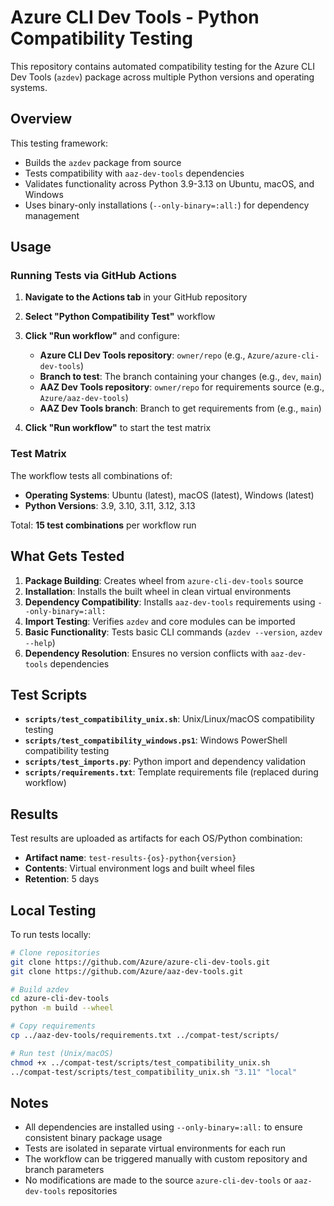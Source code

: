 # Azure CLI Dev Tools - Python Compatibility Testing

This repository contains automated compatibility testing for the Azure CLI Dev Tools (`azdev`) package across multiple Python versions and operating systems.

## Overview

This testing framework:
- Builds the `azdev` package from source 
- Tests compatibility with `aaz-dev-tools` dependencies
- Validates functionality across Python 3.9-3.13 on Ubuntu, macOS, and Windows
- Uses binary-only installations (`--only-binary=:all:`) for dependency management

## Usage

### Running Tests via GitHub Actions

1. **Navigate to the Actions tab** in your GitHub repository
2. **Select "Python Compatibility Test"** workflow
3. **Click "Run workflow"** and configure:
   - **Azure CLI Dev Tools repository**: `owner/repo` (e.g., `Azure/azure-cli-dev-tools`)
   - **Branch to test**: The branch containing your changes (e.g., `dev`, `main`)
   - **AAZ Dev Tools repository**: `owner/repo` for requirements source (e.g., `Azure/aaz-dev-tools`) 
   - **AAZ Dev Tools branch**: Branch to get requirements from (e.g., `main`)

4. **Click "Run workflow"** to start the test matrix

### Test Matrix

The workflow tests all combinations of:
- **Operating Systems**: Ubuntu (latest), macOS (latest), Windows (latest)
- **Python Versions**: 3.9, 3.10, 3.11, 3.12, 3.13

Total: **15 test combinations** per workflow run

## What Gets Tested

1. **Package Building**: Creates wheel from `azure-cli-dev-tools` source
2. **Installation**: Installs the built wheel in clean virtual environments  
3. **Dependency Compatibility**: Installs `aaz-dev-tools` requirements using `--only-binary=:all:`
4. **Import Testing**: Verifies `azdev` and core modules can be imported
5. **Basic Functionality**: Tests basic CLI commands (`azdev --version`, `azdev --help`)
6. **Dependency Resolution**: Ensures no version conflicts with `aaz-dev-tools` dependencies

## Test Scripts

- **`scripts/test_compatibility_unix.sh`**: Unix/Linux/macOS compatibility testing
- **`scripts/test_compatibility_windows.ps1`**: Windows PowerShell compatibility testing  
- **`scripts/test_imports.py`**: Python import and dependency validation
- **`scripts/requirements.txt`**: Template requirements file (replaced during workflow)

## Results

Test results are uploaded as artifacts for each OS/Python combination:
- **Artifact name**: `test-results-{os}-python{version}`
- **Contents**: Virtual environment logs and built wheel files
- **Retention**: 5 days

## Local Testing

To run tests locally:

```bash
# Clone repositories
git clone https://github.com/Azure/azure-cli-dev-tools.git
git clone https://github.com/Azure/aaz-dev-tools.git

# Build azdev
cd azure-cli-dev-tools
python -m build --wheel

# Copy requirements
cp ../aaz-dev-tools/requirements.txt ../compat-test/scripts/

# Run test (Unix/macOS)
chmod +x ../compat-test/scripts/test_compatibility_unix.sh
../compat-test/scripts/test_compatibility_unix.sh "3.11" "local"
```

## Notes

- All dependencies are installed using `--only-binary=:all:` to ensure consistent binary package usage
- Tests are isolated in separate virtual environments for each run
- The workflow can be triggered manually with custom repository and branch parameters
- No modifications are made to the source `azure-cli-dev-tools` or `aaz-dev-tools` repositories
